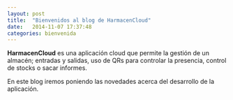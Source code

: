 ```yaml
---
layout: post
title:  "Bienvenidos al blog de HarmacenCloud"
date:   2014-11-07 17:37:48
categories: bienvenida
---
```


__HarmacenCloud__ es una aplicación cloud que permite la gestión de un almacén; entradas y salidas, 
uso de QRs para controlar la presencia, control de stocks o sacar informes.

En este blog iremos poniendo las novedades acerca del desarrollo de la aplicación.

